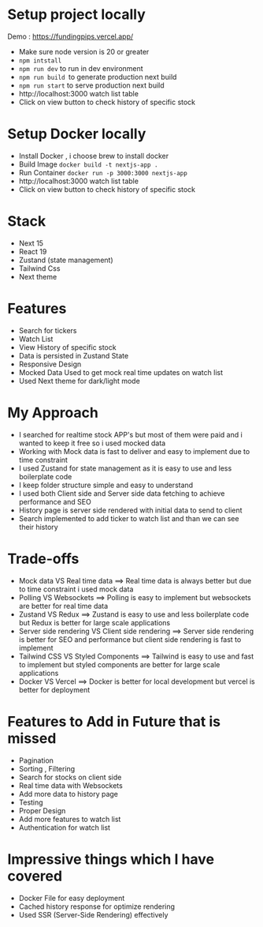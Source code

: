 
# Setup project locally
Demo : https://fundingpips.vercel.app/

- Make sure node version is 20 or greater
- `npm intstall`
- `npm run dev` to run in dev environment
- `npm run build `to generate production next build
- `npm run start` to serve production next build
- http://localhost:3000 watch list table
- Click on view button to check history of specific stock

# Setup Docker locally
- Install Docker , i choose brew to install docker
- Build Image `docker build -t nextjs-app .`
- Run Container `docker run -p 3000:3000 nextjs-app`
- http://localhost:3000 watch list table
- Click on view button to check history of specific stock

# Stack
- Next 15
- React 19
- Zustand (state management)
- Tailwind Css
- Next theme

# Features 
- Search for tickers
- Watch List
- View History of specific stock
- Data is persisted in Zustand State
- Responsive Design
- Mocked Data Used to get mock real time updates on watch list
- Used Next theme for dark/light mode

# My Approach 
- I searched for realtime stock APP's but most of them were paid and i wanted to keep it free so i used mocked data
- Working with Mock data is fast to deliver and easy to implement due to time constraint
- I used Zustand for state management as it is easy to use and less boilerplate code
- I keep folder structure simple and easy to understand
- I used both Client side and Server side data fetching to achieve performance and SEO
- History page is server side rendered with initial data to send to client
- Search implemented to add ticker to watch list and than we can see their history

# Trade-offs
- Mock data VS Real time data ==> Real time data is always better but due to time constraint i used mock data
- Polling VS Websockets ==> Polling is easy to implement but websockets are better for real time data
- Zustand VS Redux ==> Zustand is easy to use and less boilerplate code but Redux is better for large scale applications
- Server side rendering VS Client side rendering ==> Server side rendering is better for SEO and performance but client side rendering is fast to implement
- Tailwind CSS VS Styled Components ==> Tailwind is easy to use and fast to implement but styled components are better for large scale applications
- Docker VS Vercel ==> Docker is better for local development but vercel is better for deployment

# Features to Add in Future that is missed
- Pagination
- Sorting , Filtering
- Search for stocks on client side
- Real time data with Websockets
- Add more data to history page
- Testing
- Proper Design
- Add more features to watch list
- Authentication for watch list

# Impressive things which I have covered
- Docker File for easy deployment
- Cached history response for optimize rendering
- Used SSR (Server-Side Rendering) effectively

